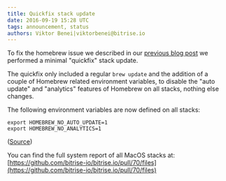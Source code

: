 ```yaml
---
title: Quickfix stack update
date: 2016-09-19 15:28 UTC
tags: announcement, status
authors: Viktor Benei|viktorbenei@bitrise.io
---
```


To fix the homebrew issue we described in our [previous blog post](/2016/09/19/brew-issue-and-fix.html)
we performed a minimal "quickfix" stack update.

The quickfix only included a regular `brew update` and the addition of a couple of Homebrew
related environment variables, to disable the "auto update" and "analytics" features of Homebrew
on all stacks, nothing else changes.

The following environment variables are now defined on all stacks:

<pre><code>export HOMEBREW_NO_AUTO_UPDATE=1
export HOMEBREW_NO_ANALYTICS=1
</code></pre>

([Source](https://github.com/bitrise-io/osx-box-bootstrap/blob/f4da692a405e01bbecd1d7e7af4fdfe35e5e322c/profiles/bashrc#L8))

You can find the full system report of all MacOS stacks at: [https://github.com/bitrise-io/bitrise.io/pull/70/files](https://github.com/bitrise-io/bitrise.io/pull/70/files)
